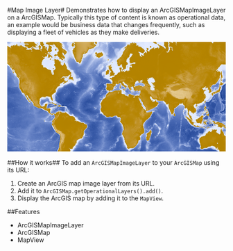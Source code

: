 #Map Image Layer#
Demonstrates how to display an ArcGISMapImageLayer on a ArcGISMap. Typically this type of content is known as operational data, an example would be business data that changes frequently, such as displaying a fleet of vehicles as they make deliveries.

![](MapImageLayer.png)

##How it works##
To add an `ArcGISMapImageLayer` to your `ArcGISMap` using its URL:

1. Create an ArcGIS map image layer from its URL.
2. Add it to `ArcGISMap.getOperationalLayers().add()`.
3. Display the ArcGIS map by adding it to the `MapView`.

##Features
- ArcGISMapImageLayer
- ArcGISMap
- MapView
